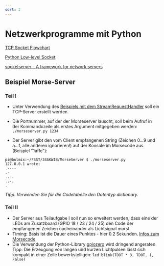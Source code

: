 ```yaml
---
sort: 2
---
```


# Netzwerkprogramme mit Python

[TCP Socket Flowchart](http://www.netzmafia.de/skripten/inetprog/serverclient.gif)

[Python Low-level Socket](https://docs.python.org/3/library/socket.html#module-socket)

[socketserver - A framework for network servers](https://docs.python.org/3/library/socketserver.html)

## Beispiel Morse-Server
### Teil I

- Unter Verwendung des [Beispiels mit dem StreamRequestHandler]( https://docs.python.org/3/library/socketserver.html#socketserver-tcpserver-example) soll ein TCP-Server erstellt werden.

- Die Portnummer, auf der der Morseserver lauscht, soll beim Aufruf in der Kommandozeile als erstes Argument mitgegeben werden: ```./morseserver.py 1234```

- Der Server gibt den vom Client empfangenen String (Zeichen 0...9 und a...f, alle anderen ignorieren!) auf der Konsole im Morsecode aus (Beispiel "1affe"):
```
pi@bulmix:~/FSST/34AKWIB/MorseServer $ ./morseserver.py 
127.0.0.1 wrote:
.----
.-
..-.
..-.
.
```
_Tipp: Verwenden Sie für die Codetabelle den Datentyp dictionary._

### Teil II

- Der Server aus Teilaufgabe I soll nun so erweitert werden, dass eine der LEDs am Zusatzboard (GPIO 18 / 23 / 24 / 25) den Code der empfangenen Zeichen nacheinander als Lichtsignal morst. 
- Timing: Basis ist die Dauer eines Punktes - hier 0.2 Sekunden. [Infos zum Morsecode](https://de.wikipedia.org/wiki/Morsecode#Zeitschema_und_Veranschaulichung)
- Die Verwendung der Python-Library [gpiozero](https://gpiozero.readthedocs.io/en/stable/) wird dringend angeraten. Tipp: Die Erzeugung von langen und kurzen Lichtpulsen lässt sich kompakt in einer Zeile bewerkstelligen: ```led.blink(TDOT * 3, TDOT, 1, False)``` 

